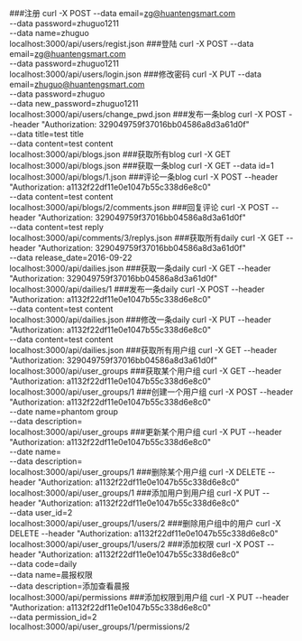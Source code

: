 ###注册
curl -X POST --data email=zg@huantengsmart.com \
--data password=zhuguo1211 \
--data name=zhuguo \
localhost:3000/api/users/regist.json
###登陆
curl -X POST --data email=zg@huantengsmart.com \
--data password=zhuguo1211 \
localhost:3000/api/users/login.json
###修改密码
curl -X PUT --data email=zhuguo@huantengsmart.com \
--data password=zhuguo \
--data new_password=zhuguo1211 \
localhost:3000/api/users/change_pwd.json
###发布一条blog
curl -X POST --header "Authorization: 329049759f37016bb04586a8d3a61d0f" \
--data title=test title \
--data content=test content \
localhost:3000/api/blogs.json
###获取所有blog
curl -X GET \
localhost:3000/api/blogs.json
###获取一条blog
curl -X GET --data id=1 \
localhost:3000/api/blogs/1.json
###评论一条blog
curl -X POST --header "Authorization: a1132f22df11e0e1047b55c338d6e8c0" \
--data content=test content \
localhost:3000/api/blogs/2/comments.json
###回复评论
curl -X POST --header "Authorization: 329049759f37016bb04586a8d3a61d0f" \
--data content=test reply \
localhost:3000/api/comments/3/replys.json
###获取所有daily
curl -X GET --header "Authorization: 329049759f37016bb04586a8d3a61d0f" \
--data release_date=2016-09-22 \
localhost:3000/api/dailies.json
###获取一条daily
curl -X GET --header "Authorization: 329049759f37016bb04586a8d3a61d0f" \
localhost:3000/api/dailies/1
###发布一条daily
curl -X POST --header "Authorization: a1132f22df11e0e1047b55c338d6e8c0" \
--data content=test content \
localhost:3000/api/dailies.json
###修改一条daily
curl -X PUT --header "Authorization: a1132f22df11e0e1047b55c338d6e8c0" \
--data content=test content \
localhost:3000/api/dailies.json
###获取所有用户组
curl -X GET --header "Authorization: 329049759f37016bb04586a8d3a61d0f" \
localhost:3000/api/user_groups
###获取某个用户组
curl -X GET --header "Authorization: a1132f22df11e0e1047b55c338d6e8c0" \
localhost:3000/api/user_groups/1
###创建一个用户组
curl -X POST --header "Authorization: a1132f22df11e0e1047b55c338d6e8c0" \
--date name=phantom group \
--data description= \
localhost:3000/api/user_groups
###更新某个用户组
curl -X PUT --header "Authorization: a1132f22df11e0e1047b55c338d6e8c0" \
--date name= \
--data description= \
localhost:3000/api/user_groups/1
###删除某个用户组
curl -X DELETE --header "Authorization: a1132f22df11e0e1047b55c338d6e8c0" \
localhost:3000/api/user_groups/1
###添加用户到用户组
curl -X PUT --header "Authorization: a1132f22df11e0e1047b55c338d6e8c0" \
--data user_id=2 \
localhost:3000/api/user_groups/1/users/2
###删除用户组中的用户
curl -X DELETE --header "Authorization: a1132f22df11e0e1047b55c338d6e8c0" \
localhost:3000/api/user_groups/1/users/2
###添加权限
curl -X POST --header "Authorization: a1132f22df11e0e1047b55c338d6e8c0" \
--data code=daily \
--data name=晨报权限 \
--data description=添加查看晨报 \
localhost:3000/api/permissions
###添加权限到用户组
curl -X PUT --header "Authorization: a1132f22df11e0e1047b55c338d6e8c0" \
--data permission_id=2 \
localhost:3000/api/user_groups/1/permissions/2
